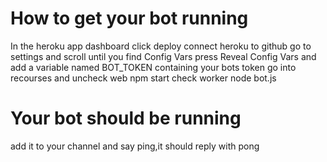 # How to get your bot running 
In the heroku app dashboard click deploy
connect heroku to github
go to settings and scroll until you find Config Vars
press Reveal Config Vars and add a variable named BOT_TOKEN containing your bots token
go into recourses and uncheck web npm start
check worker node bot.js
# Your bot should be running
add it to your channel and say ping,it should reply with pong
